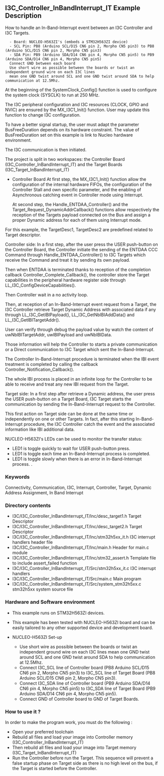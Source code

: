 ## <b>I3C_Controller_InBandInterrupt_IT Example Description</b>
How to handle an In-Band-Interrupt event between an I3C Controller and I3C Targets.

      - Board: NUCLEO-H563ZI's (embeds a STM32H563ZI device)
      - SCL Pin: PB8 (Arduino SCL/D15 CN6 pin 2, Morpho CN5 pin3) to PB8 (Arduino SCL/D15 CN6 pin 2, Morpho CN5 pin3)
      - SDA Pin: PB9 (Arduino SDA/D14 CN6 pin 4, Morpho CN5 pin5) to PB9 (Arduino SDA/D14 CN6 pin 4, Morpho CN5 pin5)
      Connect GND between each board
      Use short wire as possible between the boards or twist an independent ground wire on each I3C lines
      mean one GND twist around SCL and one GND twist around SDA to help communication at 12.5Mhz.

At the beginning of the SystemClock_Config() function is used to configure the system
clock (SYSCLK) to run at 250 MHz.

The I3C peripheral configuration and I3C resources (CLOCK, GPIO and NVIC) are ensured by the MX_I3C1_Init() function.
User may update this function to change I3C configuration.

To have a better signal startup, the user must adapt the parameter BusFreeDuration
depends on its hardware constraint. The value of BusFreeDuration set on this example
is link to Nucleo hardware environment.

The I3C communication is then initiated.

The project is split in two workspaces:
the Controller Board (I3C_Controller_InBandInterrupt_IT) and the Target Boards (I3C_Target_InBandInterrupt_IT)

- Controller Board
  At first step, the MX_I3C1_Init() function allow the configuration of the internal hardware FIFOs,
  the configuration of the Controller Stall and own specific parameter, and the enabling of Asynchronous
  catching event in Controller mode using Interrupt.

  At second step, the Handle_ENTDAA_Controller() and the Target_Request_DynamicAddrCallback() functions allow
  respectively the reception of the Targets payload connected on the Bus and assign a proper Dynamic address
  for each of them using Interrupt mode.

For this example, the TargetDesc1, TargetDesc2 are predefined related to Target descriptor.

Controller side:
In a first step, after the user press the USER push-button on the Controller Board,
the Controller initiate the sending of the ENTDAA CCC Command through Handle_ENTDAA_Controller()
to I3C Targets which receive the Command and treat it by sending its own payload.

Then when ENTDAA is terminated thanks to reception of the completion callback Controller_Complete_Callback(),
the controller store the Target capabilities in the peripheral hardware register side
through LL_I3C_ConfigDeviceCapabilities().

Then Controller wait in a no activity loop.

Then, at reception of an In-Band-Interrupt event request from a Target,
the I3C Controller retrieve Target Dynamic Address with associated data if any through LL_I3C_GetIBIPayload(),
LL_I3C_GetNbIBIAddData() and LL_I3C_GetIBITargetAddr().

User can verify through debug the payload value by watch the content of uwNbIBITargetAddr, uwIBIPayload
and uwNbIBIData.

Those information will help the Controller to starts a private communication or a Direct communication
to I3C Target which sent the In-Band-Interrupt.

The Controller In-Band-Interrupt procedure is terminated when the IBI event treatment is completed
by calling the callback Controller_Notification_Callback().

The whole IBI process is placed in an infinite loop for the Controller to be able to receive
and treat any new IBI request from the Target.

Target side:
In a first step after retrieve a Dynamic address,
the user press the USER push-button on a Target Board,
I3C Target starts the communication by sending the In-Band-Interrupt request to the Controller.

This first action on Target side can be done at the same time or independently on one or other Targets.
In fact, after this starting In-Band-Interrupt procedure, the I3C Controller catch the event and
the associated information like IBI additional data.

NUCLEO-H563ZI's LEDs can be used to monitor the transfer status:
 - LED1 is toggle quickly to wait for USER push-button press.
 - LED1 is toggle each time an In-Band-Interrupt process is completed.
 - LED1 is toggle slowly when there is an error in In-Band-Interrupt process. .

### <b>Keywords</b>

Connectivity, Communication, I3C, Interrupt, Controller, Target, Dynamic Address Assignment, In Band Interrupt

### <b>Directory contents</b>

  - I3C/I3C_Controller_InBandInterrupt_IT/Inc/desc_target1.h            Target Descriptor
  - I3C/I3C_Controller_InBandInterrupt_IT/Inc/desc_target2.h            Target Descriptor
  - I3C/I3C_Controller_InBandInterrupt_IT/Inc/stm32h5xx_it.h            I3C interrupt handlers header file
  - I3C/I3C_Controller_InBandInterrupt_IT/Inc/main.h                    Header for main.c module
  - I3C/I3C_Controller_InBandInterrupt_IT/Inc/stm32_assert.h            Template file to include assert_failed function
  - I3C/I3C_Controller_InBandInterrupt_IT/Src/stm32h5xx_it.c            I3C interrupt handlers
  - I3C/I3C_Controller_InBandInterrupt_IT/Src/main.c                    Main program
  - I3C/I3C_Controller_InBandInterrupt_IT/Src/system_stm32h5xx.c        stm32h5xx system source file

### <b>Hardware and Software environment</b>

  - This example runs on STM32H563ZI devices.

  - This example has been tested with NUCLEO-H563ZI board and can be
    easily tailored to any other supported device and development board.

  - NUCLEO-H563ZI Set-up

    - Use short wire as possible between the boards or twist an independent ground wire on each I3C lines
      mean one GND twist around SCL and one GND twist around SDA to help communication at 12.5Mhz.
    - Connect I3C_SCL line of Controller board (PB8 Arduino SCL/D15 CN6 pin 2, Morpho CN5 pin3) to I3C_SCL line of Target Board (PB8 Arduino SCL/D15 CN6 pin 2, Morpho CN5 pin3).
    - Connect I3C_SDA line of Controller board (PB9 Arduino SDA/D14 CN6 pin 4, Morpho CN5 pin5) to I3C_SDA line of Target Board (PB9 Arduino SDA/D14 CN6 pin 4, Morpho CN5 pin5).
    - Connect GND of Controller board to GND of Target Boards.

### <b>How to use it ?</b>

In order to make the program work, you must do the following :

 - Open your preferred toolchain
 - Rebuild all files and load your image into Controller memory (I3C_Controller_InBandInterrupt_IT)
 - Then rebuild all files and load your image into Target memory (I3C_Target_InBandInterrupt_IT)
 - Run the Controller before run the Target.
 This sequence will prevent a false startup phase on Target side
 as there is no high level on the bus, if the Target is started before the Controller.
